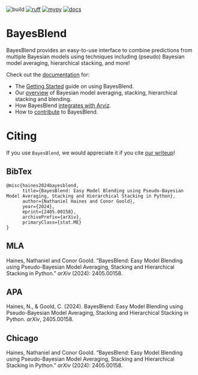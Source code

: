 ![build](https://github.com/LedgerInvesting/bayesblend/actions/workflows/python-app.yml/badge.svg)
[![ruff](https://img.shields.io/endpoint?url=https://raw.githubusercontent.com/astral-sh/ruff/main/assets/badge/v2.json)](https://github.com/astral-sh/ruff)
[![mypy](https://www.mypy-lang.org/static/mypy_badge.svg)](https://mypy-lang.org/)
[![docs](https://readthedocs.org/projects/ledger-investing-bayesblend/badge/?version=latest)](https://ledger-investing-bayesblend.readthedocs-hosted.com/en/latest/?badge=latest)


# BayesBlend

BayesBlend provides an easy-to-use interface to combine predictions from multiple Bayesian models using techniques including (pseudo) Bayesian model averaging, hierarchical stacking, and more!

Check out the [documentation](https://ledger-investing-bayesblend.readthedocs-hosted.com/en/latest/) for:

* The [Getting Started](https://ledger-investing-bayesblend.readthedocs-hosted.com/en/latest/user-guide/getting-started/) guide on using BayesBlend.
* Our [overview](https://ledger-investing-bayesblend.readthedocs-hosted.com/en/latest/user-guide/blending/) of Bayesian model averaging, stacking, hierarchical stacking and blending. 
* How BayesBlend [integrates with Arviz](https://ledger-investing-bayesblend.readthedocs-hosted.com/en/latest/user-guide/arviz/).
* How to [contribute](https://ledger-investing-bayesblend.readthedocs-hosted.com/en/latest/developer-guide/contributing/) to BayesBlend.

# Citing

If you use `BayesBlend`, we would appreciate it if you cite [our writeup](https://arxiv.org/abs/2405.00158)! 

## BibTex

```
@misc{haines2024bayesblend,
      title={BayesBlend: Easy Model Blending using Pseudo-Bayesian Model Averaging, Stacking and Hierarchical Stacking in Python}, 
      author={Nathaniel Haines and Conor Goold},
      year={2024},
      eprint={2405.00158},
      archivePrefix={arXiv},
      primaryClass={stat.ME}
}
```

## MLA

Haines, Nathaniel and Conor Goold. “BayesBlend: Easy Model Blending using Pseudo-Bayesian Model Averaging, Stacking and Hierarchical Stacking in Python.” *arXiv* (2024): 2405.00158.

## APA

Haines, N., & Goold, C. (2024). BayesBlend: Easy Model Blending using Pseudo-Bayesian Model Averaging, Stacking and Hierarchical Stacking in Python. *arXiv*, 2405.00158.

## Chicago

Haines, Nathaniel and Conor Goold. “BayesBlend: Easy Model Blending using Pseudo-Bayesian Model Averaging, Stacking and Hierarchical Stacking in Python.” *arXiv* (2024): 2405.00158.